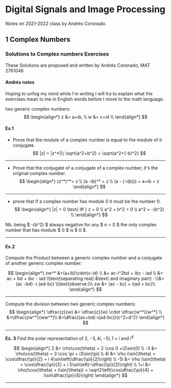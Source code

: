 # Digital Signals and Image Processing

Notes on 2021-2022 class by Andrès Coronado.

## 1 Complex Numbers

### **Solutions to Complex numbers Exercises**

These Solutions are proposed and written by Andrés Coronado,  MAT 2761046

#### Andrés notes

Hoping to unfog my mind while I'm writing I will try to explain what the exercises mean to me in English words before I move to the math language.

two generic complex numbers:
$$
\begin{align*}
z &= a+ib, \\
w &= c+id \\
\end{align*}
$$

#### Ex.1

- Prove that the module of a complex number is equal to the module of it conjugate.
$$
|z| = |z^*|\\
\sqrt{a^2+b^2} = \sqrt{a^2+(-b)^2}
$$

---

- Prove that the conjugate of a conjugate of a complex number, it's the original complex number.
$$
\begin{align*}
(z^*)^*= z \\
(a -ib)^* = z \\
(a - (-i(b))) = a+ib = z
\end{align*}
$$

---

- prove that If a complex number has module 0 it must be the number 0.
$$
\begin{align*}
|z| = 0 \text{ iff } z = 0 \\
a^2 + b^2 = 0 \\
a^2 = -(b^2) \\
\end{align*}
$$

Nb. being $ -(b^2) $ always negative for any $ n > 0 $ the only complex number that has module $ 0 $ is $ 0 $.

---

#### Ex.2

Compute the Product between a generic complex number and a conjugate of another generic complex number:

$$
\begin{align*}
zw^* &=(a+ib)\cdot(c-id) \\ &= ac-i^2bd + ibc - iad   \\ &= ac + bd + ibc - iad
\\\text{separating real} &\text{ and imaginary part} :
\\&= (ac -bd) -i (ad-bc)
\\\text{observe:}\\
zw &= (ac - bc) + i(ad + bc)\\
\end{align*}
$$

---
Compute the division between two generic complex numbers:
$$
\begin{align*}
\dfrac{z}{w} &= \dfrac{z}{w} \cdot  \dfrac{w^*}{w^*} \\
&=\dfrac{zw^*}{ww^*}\\
&=\dfrac{(ac+bd)-i(ad-bc)}{c^2+d^2}
\end{align*}
$$

---
**Ex. 3**
Find the polar representation of $2, -3, 4i, -5i,1+i$ and $i^4$

$$
\begin{align*}
2 &= \rho\cos(\theta) = 2 \cos 0 +i2\sin(0) \\
-3 &= \rho\cos(\theta) = 3 \cos \pi + i3\sin(\pi) \\
4i &= \rho i\sin(\theta) =  \cos\dfrac{\pi}{2} +  i 4\sin\left(\dfrac{\pi}{2}\right)   \\
-5i &= \rho i\sin(\theta) =  \cos\dfrac{\pi}{2} +  i 5\sin\left(-\dfrac{\pi}{2}\right) \\
1+i &= \rho(\cos(\theta) + i\sin(\theta)) = \sqrt2\left(\cos\dfrac{\pi}{4} + i\sin\dfrac{\pi}{4}\right)
\end{align*}
$$
****
